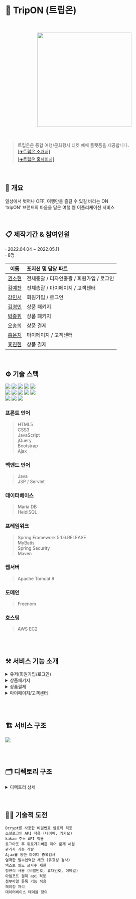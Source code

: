 # 📌 TripON (트립온)  
<br>
<br>
<div align="center">
    <img src="https://raw.githubusercontent.com/KwonSsohyun/TripON_Project/main/%5B%ED%8A%B8%EB%A6%BD%EC%98%A8%5D%20%EC%86%8C%EC%8A%A4/tripON_logo_black.png" style="width: 300px; min-width: 140px;">
</div>
<br>
<br>

> 트립온은 종합 여행/문화행사 티켓 예매 플랫폼을 제공합니다.  
> [[✈️트립온 소개서]](https://github.com/KwonSsohyun/TripON_Project/blob/main/%5B%ED%8A%B8%EB%A6%BD%EC%98%A8%5D%20%ED%94%84%EB%A1%9C%EC%A0%9D%ED%8A%B8%20%EC%86%8C%EA%B0%9C%EC%84%9C/%5B%ED%8A%B8%EB%A6%BD%EC%98%A8%5D%20%ED%94%84%EB%A1%9C%EC%A0%9D%ED%8A%B8%20%EC%86%8C%EA%B0%9C%EC%84%9C.pdf)  
> [[✈️트립온 홈페이지]](http://www.tripon.cf)  

<br>

## 👀 개요  
일상에서 벗어나 OFF, 여행만을 즐길 수 있길 바라는 ON  
‘tripON’ 브랜드의 마음을 담은 여행 웹 어플리케이션 서비스  

<br>

## 📋 제작기간 & 참여인원  
· 2022.04.04 ~ 2022.05.11  
· 8명 
<br>

|                    이름                        |          포지션 및 담당 파트                         |                              
| :--------------------------------------------: | :-------------------------------------------------|
|    [권소현](https://github.com/KwonSsohyun)     |      전체총괄 / 디자인총괄 / 회원가입 / 로그인        |
|    [김예찬](https://github.com/KwonSsohyun)     |          전체총괄 / 마이페이지 / 고객센터            | 
|    [강민서](https://github.com/KwonSsohyun)     |               회원가입 / 로그인                     |   
|    [김경민](https://github.com/KwonSsohyun)     |                  상품 패키지                        | 
|    [박종휘](https://github.com/KwonSsohyun)     |                  상품 패키지                        |  
|    [오송희](https://github.com/KwonSsohyun)     |                  상품 결제                          |   
|    [홍은지](https://github.com/Eunji9159)       |              마이페이지 / 고객센터                   |   
|    [홍진한](https://github.com/gamzadongza)     |                  상품 결제                          | 
<br>  

## ⚙️ 기술 스택
<img src="https://img.shields.io/badge/JAVA-007396?style=for-the-badge&logo=java&logoColor=white"> <img src="https://img.shields.io/badge/Spring-6DB33F?style=for-the-badge&logo=Spring&logoColor=white"> <img src="https://img.shields.io/badge/apache tomcat-F8DC75?style=for-the-badge&logo=apachetomcat&logoColor=white"> <img src="https://img.shields.io/badge/mysql-4479A1?style=for-the-badge&logo=mysql&logoColor=white"> <img src="https://img.shields.io/badge/mariaDB-003545?style=for-the-badge&logo=mariaDB&logoColor=white">  
<img src="https://img.shields.io/badge/html-E34F26?style=for-the-badge&logo=html5&logoColor=white"> <img src="https://img.shields.io/badge/css-1572B6?style=for-the-badge&logo=css3&logoColor=white"> <img src="https://img.shields.io/badge/javascript-F7DF1E?style=for-the-badge&logo=javascript&logoColor=black"> <img src="https://img.shields.io/badge/jquery-0769AD?style=for-the-badge&logo=jquery&logoColor=white"> <img src="https://img.shields.io/badge/bootstrap-7952B3?style=for-the-badge&logo=bootstrap&logoColor=white">  
<img src="https://img.shields.io/badge/git-F05032?style=for-the-badge&logo=git&logoColor=white"> <img src="https://img.shields.io/badge/github-181717?style=for-the-badge&logo=github&logoColor=white"> <img src="https://img.shields.io/badge/aws-232F3E?style=for-the-badge&logo=aws&logoColor=white">



### 프론트 언어  
> HTML5  
> CSS3  
> JavaScript  
> jQuery  
> Bootstrap  
> Ajax  
### 백엔드 언어  
> Java  
> JSP / Servlet  
### 데이터베이스  
> Maria DB  
> HeidiSQL  
### 프레임워크  
> Spring Framework 5.1.6.RELEASE  
> MyBatis  
> Spring Security  
> Maven  
### 웹서버  
> Apache Tomcat 9  
### 도메인
> Freenom
### 호스팅
> AWS EC2


<br><br>

## ⚒️ 서비스 기능 소개
<details>
    <summary>유저(회원가입/로그인)</summary>
    <div markdown="1"><br>
    <img src="https://raw.githubusercontent.com/KwonSsohyun/TripON_Project/main/%5B%ED%8A%B8%EB%A6%BD%EC%98%A8%5D%20%EC%86%8C%EC%8A%A4/%EA%B8%B0%EB%8A%A5%EC%86%8C%EA%B0%9C/01_%EC%9C%A0%EC%A0%80(%ED%9A%8C%EC%9B%90%EA%B0%80%EC%9E%85%2C%EB%A1%9C%EA%B7%B8%EC%9D%B8)/0013.jpg" align="center"><br><br>
    <img src="https://raw.githubusercontent.com/KwonSsohyun/TripON_Project/main/%5B%ED%8A%B8%EB%A6%BD%EC%98%A8%5D%20%EC%86%8C%EC%8A%A4/%EA%B8%B0%EB%8A%A5%EC%86%8C%EA%B0%9C/01_%EC%9C%A0%EC%A0%80(%ED%9A%8C%EC%9B%90%EA%B0%80%EC%9E%85%2C%EB%A1%9C%EA%B7%B8%EC%9D%B8)/0014.jpg" align="center"><br><br>
    <img src="https://raw.githubusercontent.com/KwonSsohyun/TripON_Project/main/%5B%ED%8A%B8%EB%A6%BD%EC%98%A8%5D%20%EC%86%8C%EC%8A%A4/%EA%B8%B0%EB%8A%A5%EC%86%8C%EA%B0%9C/01_%EC%9C%A0%EC%A0%80(%ED%9A%8C%EC%9B%90%EA%B0%80%EC%9E%85%2C%EB%A1%9C%EA%B7%B8%EC%9D%B8)/0015.jpg" align="center"><br><br>
    <img src="https://raw.githubusercontent.com/KwonSsohyun/TripON_Project/main/%5B%ED%8A%B8%EB%A6%BD%EC%98%A8%5D%20%EC%86%8C%EC%8A%A4/%EA%B8%B0%EB%8A%A5%EC%86%8C%EA%B0%9C/01_%EC%9C%A0%EC%A0%80(%ED%9A%8C%EC%9B%90%EA%B0%80%EC%9E%85%2C%EB%A1%9C%EA%B7%B8%EC%9D%B8)/0016.jpg" align="center"><br><br>
    <img src="https://raw.githubusercontent.com/KwonSsohyun/TripON_Project/main/%5B%ED%8A%B8%EB%A6%BD%EC%98%A8%5D%20%EC%86%8C%EC%8A%A4/%EA%B8%B0%EB%8A%A5%EC%86%8C%EA%B0%9C/01_%EC%9C%A0%EC%A0%80(%ED%9A%8C%EC%9B%90%EA%B0%80%EC%9E%85%2C%EB%A1%9C%EA%B7%B8%EC%9D%B8)/0017.jpg" align="center"><br><br>
    <img src="https://raw.githubusercontent.com/KwonSsohyun/TripON_Project/main/%5B%ED%8A%B8%EB%A6%BD%EC%98%A8%5D%20%EC%86%8C%EC%8A%A4/%EA%B8%B0%EB%8A%A5%EC%86%8C%EA%B0%9C/01_%EC%9C%A0%EC%A0%80(%ED%9A%8C%EC%9B%90%EA%B0%80%EC%9E%85%2C%EB%A1%9C%EA%B7%B8%EC%9D%B8)/0018.jpg" align="center"><br><br>
    <img src="https://raw.githubusercontent.com/KwonSsohyun/TripON_Project/main/%5B%ED%8A%B8%EB%A6%BD%EC%98%A8%5D%20%EC%86%8C%EC%8A%A4/%EA%B8%B0%EB%8A%A5%EC%86%8C%EA%B0%9C/01_%EC%9C%A0%EC%A0%80(%ED%9A%8C%EC%9B%90%EA%B0%80%EC%9E%85%2C%EB%A1%9C%EA%B7%B8%EC%9D%B8)/0019.jpg" align="center"><br><br>
    <img src="https://raw.githubusercontent.com/KwonSsohyun/TripON_Project/main/%5B%ED%8A%B8%EB%A6%BD%EC%98%A8%5D%20%EC%86%8C%EC%8A%A4/%EA%B8%B0%EB%8A%A5%EC%86%8C%EA%B0%9C/01_%EC%9C%A0%EC%A0%80(%ED%9A%8C%EC%9B%90%EA%B0%80%EC%9E%85%2C%EB%A1%9C%EA%B7%B8%EC%9D%B8)/0020.jpg" align="center"><br><br>
    <img src="https://raw.githubusercontent.com/KwonSsohyun/TripON_Project/main/%5B%ED%8A%B8%EB%A6%BD%EC%98%A8%5D%20%EC%86%8C%EC%8A%A4/%EA%B8%B0%EB%8A%A5%EC%86%8C%EA%B0%9C/01_%EC%9C%A0%EC%A0%80(%ED%9A%8C%EC%9B%90%EA%B0%80%EC%9E%85%2C%EB%A1%9C%EA%B7%B8%EC%9D%B8)/0021.jpg" align="center"><br><br>
    <img src="https://raw.githubusercontent.com/KwonSsohyun/TripON_Project/main/%5B%ED%8A%B8%EB%A6%BD%EC%98%A8%5D%20%EC%86%8C%EC%8A%A4/%EA%B8%B0%EB%8A%A5%EC%86%8C%EA%B0%9C/01_%EC%9C%A0%EC%A0%80(%ED%9A%8C%EC%9B%90%EA%B0%80%EC%9E%85%2C%EB%A1%9C%EA%B7%B8%EC%9D%B8)/0022.jpg" align="center"><br><br>
</details>

<details>
    <summary>상품패키지</summary>
    <div markdown="1"><br>
    <img src="https://raw.githubusercontent.com/KwonSsohyun/TripON_Project/main/%5B%ED%8A%B8%EB%A6%BD%EC%98%A8%5D%20%EC%86%8C%EC%8A%A4/%EA%B8%B0%EB%8A%A5%EC%86%8C%EA%B0%9C/02_%EC%83%81%ED%92%88%ED%8C%A8%ED%82%A4%EC%A7%80/0023.jpg" align="center"><br><br>
    <img src="https://raw.githubusercontent.com/KwonSsohyun/TripON_Project/main/%5B%ED%8A%B8%EB%A6%BD%EC%98%A8%5D%20%EC%86%8C%EC%8A%A4/%EA%B8%B0%EB%8A%A5%EC%86%8C%EA%B0%9C/02_%EC%83%81%ED%92%88%ED%8C%A8%ED%82%A4%EC%A7%80/0024.jpg" align="center"><br><br>
    <img src="https://raw.githubusercontent.com/KwonSsohyun/TripON_Project/main/%5B%ED%8A%B8%EB%A6%BD%EC%98%A8%5D%20%EC%86%8C%EC%8A%A4/%EA%B8%B0%EB%8A%A5%EC%86%8C%EA%B0%9C/02_%EC%83%81%ED%92%88%ED%8C%A8%ED%82%A4%EC%A7%80/0025.jpg" align="center"><br><br>
    <img src="https://raw.githubusercontent.com/KwonSsohyun/TripON_Project/main/%5B%ED%8A%B8%EB%A6%BD%EC%98%A8%5D%20%EC%86%8C%EC%8A%A4/%EA%B8%B0%EB%8A%A5%EC%86%8C%EA%B0%9C/02_%EC%83%81%ED%92%88%ED%8C%A8%ED%82%A4%EC%A7%80/0026.jpg" align="center"><br><br>
</details>

<details>
    <summary>상품결제</summary>
    <div markdown="1"><br>
    <img src="https://raw.githubusercontent.com/KwonSsohyun/TripON_Project/main/%5B%ED%8A%B8%EB%A6%BD%EC%98%A8%5D%20%EC%86%8C%EC%8A%A4/%EA%B8%B0%EB%8A%A5%EC%86%8C%EA%B0%9C/03_%EC%83%81%ED%92%88%EA%B2%B0%EC%A0%9C/0027.jpg" align="center"><br><br>
    <img src="https://raw.githubusercontent.com/KwonSsohyun/TripON_Project/main/%5B%ED%8A%B8%EB%A6%BD%EC%98%A8%5D%20%EC%86%8C%EC%8A%A4/%EA%B8%B0%EB%8A%A5%EC%86%8C%EA%B0%9C/03_%EC%83%81%ED%92%88%EA%B2%B0%EC%A0%9C/0028.jpg" align="center"><br><br>
    <img src="https://raw.githubusercontent.com/KwonSsohyun/TripON_Project/main/%5B%ED%8A%B8%EB%A6%BD%EC%98%A8%5D%20%EC%86%8C%EC%8A%A4/%EA%B8%B0%EB%8A%A5%EC%86%8C%EA%B0%9C/03_%EC%83%81%ED%92%88%EA%B2%B0%EC%A0%9C/0029.jpg" align="center"><br><br>
    <img src="https://raw.githubusercontent.com/KwonSsohyun/TripON_Project/main/%5B%ED%8A%B8%EB%A6%BD%EC%98%A8%5D%20%EC%86%8C%EC%8A%A4/%EA%B8%B0%EB%8A%A5%EC%86%8C%EA%B0%9C/03_%EC%83%81%ED%92%88%EA%B2%B0%EC%A0%9C/0030.jpg" align="center"><br><br>
    <img src="https://raw.githubusercontent.com/KwonSsohyun/TripON_Project/main/%5B%ED%8A%B8%EB%A6%BD%EC%98%A8%5D%20%EC%86%8C%EC%8A%A4/%EA%B8%B0%EB%8A%A5%EC%86%8C%EA%B0%9C/03_%EC%83%81%ED%92%88%EA%B2%B0%EC%A0%9C/0031.jpg" align="center"><br><br>
</details>

<details>
    <summary>마이페이지/고객센터</summary>
    <div markdown="1"><br>
    <img src="https://raw.githubusercontent.com/KwonSsohyun/TripON_Project/main/%5B%ED%8A%B8%EB%A6%BD%EC%98%A8%5D%20%EC%86%8C%EC%8A%A4/%EA%B8%B0%EB%8A%A5%EC%86%8C%EA%B0%9C/04_%EB%A7%88%EC%9D%B4%ED%8E%98%EC%9D%B4%EC%A7%80%2C%EA%B3%A0%EA%B0%9D%EC%84%BC%ED%84%B0/0032.jpg" align="center"><br><br>
    <img src="https://raw.githubusercontent.com/KwonSsohyun/TripON_Project/main/%5B%ED%8A%B8%EB%A6%BD%EC%98%A8%5D%20%EC%86%8C%EC%8A%A4/%EA%B8%B0%EB%8A%A5%EC%86%8C%EA%B0%9C/04_%EB%A7%88%EC%9D%B4%ED%8E%98%EC%9D%B4%EC%A7%80%2C%EA%B3%A0%EA%B0%9D%EC%84%BC%ED%84%B0/0033.jpg" align="center"><br><br>
    <img src="https://raw.githubusercontent.com/KwonSsohyun/TripON_Project/main/%5B%ED%8A%B8%EB%A6%BD%EC%98%A8%5D%20%EC%86%8C%EC%8A%A4/%EA%B8%B0%EB%8A%A5%EC%86%8C%EA%B0%9C/04_%EB%A7%88%EC%9D%B4%ED%8E%98%EC%9D%B4%EC%A7%80%2C%EA%B3%A0%EA%B0%9D%EC%84%BC%ED%84%B0/0034.jpg" align="center"><br><br>
    <img src="https://raw.githubusercontent.com/KwonSsohyun/TripON_Project/main/%5B%ED%8A%B8%EB%A6%BD%EC%98%A8%5D%20%EC%86%8C%EC%8A%A4/%EA%B8%B0%EB%8A%A5%EC%86%8C%EA%B0%9C/04_%EB%A7%88%EC%9D%B4%ED%8E%98%EC%9D%B4%EC%A7%80%2C%EA%B3%A0%EA%B0%9D%EC%84%BC%ED%84%B0/0035.jpg" align="center"><br><br>
    <img src="https://raw.githubusercontent.com/KwonSsohyun/TripON_Project/main/%5B%ED%8A%B8%EB%A6%BD%EC%98%A8%5D%20%EC%86%8C%EC%8A%A4/%EA%B8%B0%EB%8A%A5%EC%86%8C%EA%B0%9C/04_%EB%A7%88%EC%9D%B4%ED%8E%98%EC%9D%B4%EC%A7%80%2C%EA%B3%A0%EA%B0%9D%EC%84%BC%ED%84%B0/0036.jpg" align="center"><br><br>
    <img src="https://raw.githubusercontent.com/KwonSsohyun/TripON_Project/main/%5B%ED%8A%B8%EB%A6%BD%EC%98%A8%5D%20%EC%86%8C%EC%8A%A4/%EA%B8%B0%EB%8A%A5%EC%86%8C%EA%B0%9C/04_%EB%A7%88%EC%9D%B4%ED%8E%98%EC%9D%B4%EC%A7%80%2C%EA%B3%A0%EA%B0%9D%EC%84%BC%ED%84%B0/0037.jpg" align="center"><br><br>
    <img src="https://raw.githubusercontent.com/KwonSsohyun/TripON_Project/main/%5B%ED%8A%B8%EB%A6%BD%EC%98%A8%5D%20%EC%86%8C%EC%8A%A4/%EA%B8%B0%EB%8A%A5%EC%86%8C%EA%B0%9C/04_%EB%A7%88%EC%9D%B4%ED%8E%98%EC%9D%B4%EC%A7%80%2C%EA%B3%A0%EA%B0%9D%EC%84%BC%ED%84%B0/0038.jpg" align="center"><br><br>
</details>


<br><br>

## 🏗 서비스 구조
<img src="https://raw.githubusercontent.com/KwonSsohyun/TripON_Project/main/%5B%ED%8A%B8%EB%A6%BD%EC%98%A8%5D%20%EC%86%8C%EC%8A%A4/%EC%84%9C%EB%B9%84%EC%8A%A4%EA%B5%AC%EC%A1%B0/%ED%8A%B8%EB%A6%BD%EC%98%A8_%EC%84%9C%EB%B9%84%EC%8A%A4%EA%B5%AC%EC%A1%B0.jpg" align="center">



<br><br>

## 🗂 디렉토리 구조
<details>
    <summary>디렉토리 상세</summary>
    <div markdown="1">

    tripON
    ├── src
    │   └─main
    │        ├─java
    │        │  └─com
    │        │      ├─tripon
    │        │         ├──biz
    │        │         │  ├─activity
    │        │         │  │  └─impl
    │        │         │  ├─bcrypt
    │        │         │  ├─category
    │        │         │  │  └─impl
    │        │         │  ├─faq
    │        │         │  │  └─impl
    │        │         │  ├─index
    │        │         │  │  └─impl
    │        │         │  ├─notice
    │        │         │  │  └─impl
    │        │         │  ├─personalInformation
    │        │         │  │  └─impl
    │        │         │  ├─phone
    │        │         │  ├─purchase
    │        │         │  │  └─impl
    │        │         │  ├─purchaseManager
    │        │         │  │  └─impl
    │        │         │  ├─review
    │        │         │  │  └─impl
    │        │         │  ├─user
    │        │         │  │  └─impl
    │        │         │  └─util
    │        │         ├──view
    │        │             └─controller
    │        │             └─interceptor
    │        │
    │        ├─resources
    │        │  └─mappings
    │        │  └─applicationContext.xml
    │        │  └─db.properties
    │        │  └─tripon-map-config.xml
    │        │  └─log4j.xml
    │        │
    │        │
    │        └─webapp
    │            ├─resources
    │            │  ├─css
    │            │  ├─imgs
    │            │  └─js
    │            ├─WEB-INF
    │            │   ├─views
    │            │   │   ├─admin
    │            │   │   │  └─manager_index.jsp
    │            │   │   │  └─ ...
    │            │   │   ├─error
    │            │   │   │  └─error.jsp
    │            │   │   ├─template
    │            │   │   │  └─header.jsp
    │            │   │   │  └─footer.jsp
    │            │   │   │  └─manager_header.jsp
    │            │   │   │  └─manager_footer.jsp
    │            │   │   │  └─ ...
    │            │   │   ├─faqPage.jsp
    │            │   |   ├─findID.jsp
    │            │   |   ├─findID2.jsp
    │            │   |   ├─findPW.jsp
    │            │   |   ├─findPW2.jsp
    │            │   |   ├─findPW3.jsp
    │            │   |   ├─findPW4.jsp
    │            │   |   ├─info_managementPage.jsp
    │            │   |   ├─login.jsp
    │            │   |   ├─naverLogin.jsp
    │            │   |   ├─noticePage.jsp
    │            │   |   ├─purchase.jsp
    │            │   |   ├─purchaseok.jsp
    │            │   |   ├─reservation_detailPage.jsp
    │            │   |   ├─reservationPage.jsp
    │            │   |   ├─sign.jsp
    │            │   |   ├─sign2.jsp
    │            │   |   ├─sign3.jsp
    │            │   |   ├─user_activityListPage.jsp
    │            │   |   ├─user_categoryPage.jsp
    │            │   |   ├─user_detailsPage.jsp
    │            │   |   └─user_searchResultPage.jsp
    │            │   |
    │            │   ├─appServlet.xml
    │            │   └─web.xml
    └──          └─index.jsp
    
</details>
<br><br>

## 🏃🏻 기술적 도전
```
Bcrypt를 사용한 비밀번호 암호화 적용  
소셜로그인 API 적용 (네이버, 카카오)  
kakao 주소 API 적용  
로그아웃 후 뒤로가기버튼 제어 문제 해결  
관리자 기능 개발
Ajax를 통한 아이디 중복검사  
엄격한 필수입력값 체크 (유효성 검사)  
텍스트 필드 글자수 제한  
정규식 사용 (비밀번호, 휴대번호, 이메일)  
아임포트 결제 api 적용  
첨부파일 등록 기능 적용  
페이징 처리  
데이터베이스 테이블 정의
```
